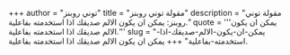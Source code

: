 +++
author = "توني روبنز"
title = "مقولة توني روبنز"
description = "مقولة توني روبنز: يمكن ان يكون الالم صديقك اذا استخدمته بفاعلية."
quote = '''يمكن ان يكون الالم صديقك اذا استخدمته بفاعلية.'''
slug = "يمكن-ان-يكون-الالم-صديقك-اذا-استخدمته-بفاعلية"
+++
يمكن ان يكون الالم صديقك اذا استخدمته بفاعلية.
